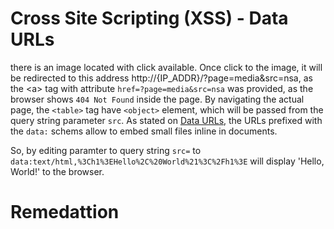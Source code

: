 # Cross Site Scripting (XSS) - Data URLs

there is an image located with click available. Once click to the image, it will be redirected to this address http://{IP_ADDR}/?page=media&src=nsa, as the \<a\> tag with attribute `href=?page=media&src=nsa` was provided, as the browser shows `404 Not Found` inside the page. By navigating the actual page, the `<table>` tag have `<object>` element, which will be passed from the query string parameter `src`. As stated on [Data URLs](https://developer.mozilla.org/en-US/docs/Web/HTTP/Basics_of_HTTP/Data_URLs), the URLs prefixed with the `data:` schems allow to embed small files inline in documents.

So, by editing paramter to query string `src=` to `data:text/html,%3Ch1%3EHello%2C%20World%21%3C%2Fh1%3E` will display 'Hello, World!' to the browser.



# Remedattion
